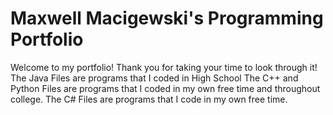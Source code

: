 # Maxwell Macigewski's Programming Portfolio

Welcome to my portfolio! Thank you for taking your time to look through it!
The Java Files are programs that I coded in High School
The C++ and Python Files are programs that I coded in my own free time and throughout college.
The C# Files are programs that I code in my own free time.